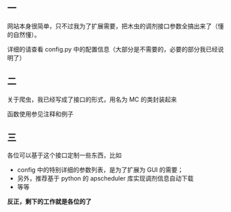 ## 一

网站本身很简单，只不过我为了扩展需要，把木虫的调剂接口参数全搞出来了（懂的自然懂）。

详细的请查看 config.py  中的配置信息（大部分是不需要的，必要的部分我已经说明了）

## 二

关于爬虫，我已经写成了接口的形式，用名为 MC 的类封装起来

函数使用参见注释和例子

## 三

各位可以基于这个接口定制一些东西，比如

- config 中的特别详细的参数列表，是为了扩展为 GUI 的需要；
- 另外，推荐基于 python 的 apscheduler 库实现调剂信息自动下载
- 等等

**反正，剩下的工作就是各位的了**

